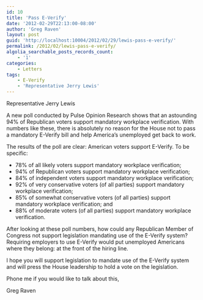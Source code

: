 ```yaml
---
id: 10
title: 'Pass E-Verify'
date: '2012-02-29T22:13:00-08:00'
author: 'Greg Raven'
layout: post
guid: 'http://localhost:10004/2012/02/29/lewis-pass-e-verify/'
permalink: /2012/02/lewis-pass-e-verify/
algolia_searchable_posts_records_count:
    - '1'
categories:
    - Letters
tags:
    - E-Verify
    - 'Representative Jerry Lewis'
---
```


Representative Jerry Lewis

A new poll conducted by Pulse Opinion Research shows that an astounding 94% of Republican voters support mandatory workplace verification. With numbers like these, there is absolutely no reason for the House not to pass a mandatory E-Verify bill and help America’s unemployed get back to work.  
  
The results of the poll are clear: American voters support E-Verify. To be specific:

- 78% of all likely voters support mandatory workplace verification;
- 94% of Republican voters support mandatory workplace verification;
- 84% of independent voters support mandatory workplace verification;
- 92% of very conservative voters (of all parties) support mandatory workplace verification;
- 85% of somewhat conservative voters (of all parties) support mandatory workplace verification; and
- 88% of moderate voters (of all parties) support mandatory workplace verification.

After looking at these poll numbers, how could any Republican Member of Congress not support legislation mandating use of the E-Verify system? Requiring employers to use E-Verify would put unemployed Americans where they belong: at the front of the hiring line.

I hope you will support legislation to mandate use of the E-Verify system and will press the House leadership to hold a vote on the legislation.

Phone me if you would like to talk about this,

Greg Raven